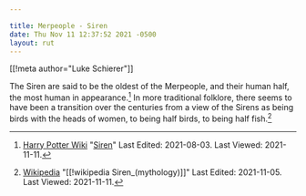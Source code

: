 ```yaml
---

title: Merpeople - Siren
date: Thu Nov 11 12:37:52 2021 -0500
layout: rut
---
```


[[!meta author="Luke Schierer"]]

The Siren are said to be the oldest of the Merpeople, and their human half, the
most human in appearance.[^211111-11] In more traditional folklore, there seems
to have been a transition over the centuries from a view of the Sirens as being
birds with the heads of women, to being half birds, to being half
fish.[^211111-12]

[^211111-12]: [Wikipedia](https://en.wikipedia.org/wiki/)
    "[[!wikipedia Siren_\(mythology\)]]" 
    Last Edited: 2021-11-05. Last Viewed: 2021-11-11.

[^211111-11]: [Harry Potter Wiki](https://harrypotter.fandom.com/wiki)
    "[Siren](https://harrypotter.fandom.com/wiki/Siren)"
    Last Edited: 2021-08-03. Last Viewed: 2021-11-11.

